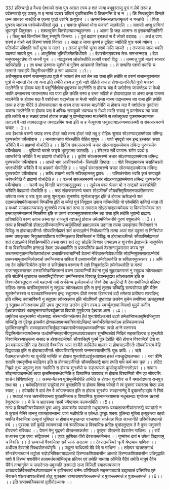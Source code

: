 

  
33.1 हरिश्चन्द्रो ह वैधस ऐक्ष्वाको राजा पुत्र आसत तस्य ह शतं जाया बभूवुस्तासु पुत्रं न लेभे तस्य ह पर्वतनारदौ गृह ऊषतुः स ह नारदं पप्रच्छ यन्न्विमं पुत्रमिच्छन्ति ये विजानन्ति ये च न ।। किं स्त्वित्पुत्रेण विन्दते तन्म आचक्ष्व नारदेति स एकया पृष्टो दशभिः प्रत्युवाच ।। ऋणमस्मिन्त्सन्नयत्यमृतत्वं च गच्छति ।। पिता पुत्रस्य जातस्य पश्येच्चेज्जीवतो मुखं ।। यावन्तः पृथिव्यां भोगा यावन्तो जातवेदसि ।। यावन्तो अप्सु प्राणिनां भूयान्पुत्रे पितुस्ततः ।। शश्वत्पुत्रेण पितरोऽत्यायन्बहुलन्तमः ।। आत्मा हि जज्ञ आत्मनः स इरावत्यतितारिणी ।। किन्नु मलं किमजिनं किमु श्मश्रूणि किन्तपः ।। पुत्रं ब्रह्माण इच्छध्वं स वै लोको वदावदः ।। अन्नं ह प्राणः शरणं ह वासो रूपं हिरण्यं पशवो विवाहाः ।। सखा ह जाया कृपणं ह दुहिता ज्योतिर्हि पुत्रः परमे व्योमन् ।। पतिर्जायां प्रविशति गर्भो भूत्वा स मातरं ।। तस्यां पुनर्नवो भूत्वा दशमे मासि जायते ।। तज्जाया जाया भवति यदस्यां जायते पुनः ।। आभूतिरेषा भूतिर्बीजमेतन्निधीयते ।। देवाश्चैतामृषयश्च तेजः समभरन्महत् । देवा मनुष्यानब्रुवन्नेषा वो जननी पुनः ।। नाऽपुत्रस्य लोकोस्तीति तत्सर्वे पशवो विदुः ।। तस्मात्तु पुत्रो मातरं स्वसारं चाधिरोहति ।। एष पन्था उरुगायः सुशेवो यं पुत्रिण आक्रमन्ते विशोकाः ।। तं पश्यन्ति पशवो वयांसि च तस्मात्ते मात्राऽपि मिथुनीभवन्तीति ह स्मा आख्याव ।।1।।  
अथैनमुवाच वरुणं राजानमुपधाव पुत्रो मे जायतां तेन त्वां तेन त्वा यजा इति तथेति स वरुणं राजानमुपससार पुत्रो मे जायतां तेन त्वा यजा इति तथेति तस्य ह पुत्रो जज्ञे रोहितो नाम तं होवाचऽजनित्वैते पुत्रो यजस्व माऽनेनेति स होवाच यदा वै पशुर्निर्दशोन्वभूद्यजस्व माऽनेनेति स होवाच यदा वै पशोर्दन्ता जायन्तेऽथ स मेध्यो भवति दन्तान्वस्य जायन्तामथ त्वा यजा इति तथेति तस्य ह दन्ता जज्ञिरे तं होवाचाऽज्ञत वा अस्य दन्ता यजस्व माऽनेनेति स होवाच यदा वै पशोर्दन्ताः पद्यन्तेऽथ स मेध्यो भवति दन्ता न्वस्य पद्यन्तामथ त्वा यजा इति तथेति तस्य ह दन्ताः पेदिरे तं होवाचापत्सत वा अस्य दन्ता यजस्व माऽनेनेति स होवाच यदा वै पशोर्दन्ताः पुनर्दन्ता यजस्व माऽनेनेति स होवाच यदा वै क्षत्रियः सन्नाहुको भवत्यथ स मेध्यो भवति सन्नाहं नु प्राप्नोत्वथ त्वा यजा इति तथेति स ह सन्नाहं प्रापत्तं होवाच सन्नाहं नु प्राप्नोद्यजस्व माऽनेनेति स तथेत्युक्त्वा पुत्रमामन्त्रयामास तताऽयं वै मह्यं त्वामददाद्धन्त त्वयाऽहमिमं यजा इति स ह नेत्युक्त्वा धनुरादायाऽरण्यमपातस्थौ स संवत्सरमरण्ये चचार ।।2।।  
अथ हैक्ष्वाकं वरुणो जग्राह तस्य होदरं जज्ञे तस्य होदरं जज्ञे तदु ह रोहितः शुश्राव सोऽरण्याद्ग्राममेयाय तमिन्द्रः पुरुषरूपेण पर्येत्योवाच ।। नानाश्रान्ताय श्रीरस्तीति रोहित शुश्रुम ।। पापो नृषद्वरो जन इन्द्र इच्चरतः सखा चरैवेति वै मा ब्राह्मणो वोचदिति ह ।। द्वितीयं संवत्सरमरण्ये चचार सोरण्याद्ग्राममेयाय तमिन्द्रः पुरुषरूपेण पर्येत्योवाच ।। पुष्पिण्यौ चरतो जङ्घे भूष्णुरात्मा फलग्रहिः ।। शेरेऽस्य सर्वे पाप्मानः श्रमेण प्रपथे ह ताश्चरैवेति चरैवेति वै मा ब्राह्मणो वोचदिति ह ।। तृतीयं संवत्सरमरण्ये चचार सोऽरण्याद्ग्राममेयाय तमिन्द्रः पुरुषरूपेण पर्येत्योवाच ।। आस्ते भाग आसीनस्योर्ध्व- स्तिष्ठति तिष्ठतः ।। शेते निपद्यमानस्य चरातिचरतो भगश्चरैवेति चरैवेति वै मा ब्राह्मणो वोचदिति ह ।। चतुर्थं संवत्सरमरण्ये चचार सोरण्याद्ग्राममेयाय तमिन्द्रः पुरुषरूपेण पर्येत्योवाच ।। कलिः शयानो भवति सञ्जिहानस्तु द्वापरः ।। उत्तिष्ठंस्त्रेता भवति कृतं सम्पद्यते चरंश्चरैवेति वै ब्राह्मणो वोचदिति ह ।। पञ्चमं सवत्सरमरण्ये चचार सोऽरण्याद्ग्राममेयाय तमिन्द्रः पुरुषरूपेण पर्येत्योवाच ।। चरन्वै मधु विन्दति चरन्त्स्वादुमुदुम्बरं ।। सूर्यस्य पश्य श्रेमाणं यो न तन्द्रयते चरंश्चरैवेति चरैवेति वैब्राह्मणो वोचदिति ह ।। षष्ठं संवत्सरमरण्ये चचार सोऽजीगर्तं सौयवसिमृषिमशनयापरीतमरण्य उपेयाय तस्य ह त्रयः पुत्रा आसुः शुनःपुच्छः शुनश्शेपः शुनोलाङ्गूल इति तं होवाच ऋषेऽहन्ते शतं ददाम्यहमेषामेकेनात्मानं निष्क्रीणा इति स ज्येष्ठं पुत्रं निगृह्णान उवाच नन्विममिति नो एवेममिति कनिष्ठं माता तौ ह मध्यमे सम्पादयाञ्चक्रतुः शुनश्शेपे तस्य शतं दत्वा स तमादाय सोऽरण्याद्ग्राम्यमेयाय स पितरमेत्योवाच तत हन्ताऽहमनेनात्मानं निष्क्रीणा इति स वरुणं राजानमुपससाराऽनेन त्वा यजा इति तथेति भूयान्वै ब्राह्मणः क्षत्रियादिति वरुण उवाच तस्मा एतं राजसूयं यज्ञक्रतुं प्रोवाच तमेतमभिषेचनीये पुरुषं पशुमालेभे ।।3।।  
तस्य ह विश्वामित्रो होताऽऽसीज्जमदग्निरध्वर्युर्वसिष्ठो ब्रह्माऽयास्य उद्गाता तस्मा उपाकृताय नियोक्तारं न विविदुः स होवाचाऽजीगर्तः सौयवसिर्मह्यपरं शतं दत्वाऽहमेनं नियोक्ष्यामीति तस्मा अपरं शतं ददुस्तं स निनियोज तस्मा उपाकृताय नियुक्तायाप्रीताय पर्यग्निकृताय विशसितारं न विविदुः स होवाचाऽजीगर्तः सौयवसिर्मह्यमपरं शतं दत्ताऽहमेनं विशसिष्यामीति तस्मा अपरं शतं ददुः सोऽसिं निःशान एययाऽथ ह शुनःशेप ईक्षाञ्चक्रे मानुषमिव वै मा विशसिष्यन्ति हन्ताऽहं देवता उपधावामीति स प्रजापतिमेव प्रथमं देवतानामुपससार कस्य नूनं कथमस्यामृतानामित्येतयर्चाऽन्तं प्रजापतिरुवाचाग्निर्वै देवानां नेदिष्ठस्तमेवोपधावेति सोऽग्निमुपससाराऽग्नेर्वयं प्रथमस्यामृतानामित्येतयर्चा तमग्निरुवाच सविता वै प्रसवानामीशे तमेवोपधावेति स सवितारमुपससार ।। अभि त्वा देव सवितरित्येतेन तृचेन तं सवितोवाच वरुणाय वै राज्ञे नियुक्तोऽसि तमेवोपधावेति स वरुणं राजानमुपससारात उत्तराभिरेकत्रिंशतान्तं वरुण उवाचाग्निर्वै देवानां मुखं सुहृदयतमस्तं नु स्तुह्यथ त्वोत्स्रक्ष्याम इति सोऽग्निं तुष्टावात उत्तराभिर्द्वाविंशत्या तमग्निरुवाच विश्वान्नु देवान्स्तुह्यथ त्वोत्स्रक्ष्याम इति स विश्वान्देवांस्तुष्टाव नमो महद्भ्यो नमो अर्भकेभ्य इत्येतयर्चान्तं विश्वे देवा ऊचुरिन्द्रो वै देवानामोजिष्ठो बलिष्ठः सहिष्ठः सत्तमः पारयिष्णुतमस्तं नु स्तुह्यथ त्वोत्स्रक्ष्याम इति स इन्द्रं तुष्टाव यच्चिद्धि सत्यसोमपा इति चैतेन सूक्तेनोत्तरस्य च पञ्चदशभिस्तस्मा इन्द्रः स्तूयमानः प्रीतो मनसा हिरण्यरथं ददौ तमेतया प्रतीयाय शश्वदिन्द्र इति तमिन्द्र उवाचाश्विनौ नु स्तुह्यथ त्वोत्स्रक्ष्याम इति सोऽश्विनौ तुष्टावात उत्तरेण तृचेन तमश्विना ऊचतुरुषसं नु स्तुह्यथ त्वोत्स्रक्ष्याथ इति उषसं तुष्टावात उत्तरेण तृचेन तस्य ह स्मर्च्युक्तायां विपाशो मुमुचे कनीय ऐक्ष्वाकस्योदरं भवत्युत्तमस्यामेवर्च्युक्तायां विपाशो मुमुचेऽगद ऐक्ष्वाक आस ।।4।।  
तमृत्विज ऊचुस्त्वमेव नोऽस्याह्नः संस्थामधिगच्छेत्यथ हैतं शुनःशेपोंऽजःसवं ददर्श तमेताभिश्चतसृभिरभिसुषाव यच्चिद्धि त्वं गृहेगृह इत्यथैनं द्रोणकलशमभ्यवनिनायोऽच्छिष्टं चम्वोर्भरेत्येतयर्चाऽथ हास्मिन्नन्वारब्धे पूर्वाभिश्चतसृभिः सस्वाहाकाराभिर्जुवहाञ्चकाराथैनमवभृथमभ्यवनिनाय त्वन्नो अग्ने वरुणस्य विद्वानित्येताभ्यामथैनमत ऊर्ध्वमग्निमाहवनीयमुपस्थापयाञ्चकार शुनश्चिच्चेपं निदितं सहस्रादित्यथ ह शुनःशेपो विश्वामित्रस्याङ्कमा ससाद स होवाचाऽजीगर्तः सौयवसिरृषे पुनर्मे पुत्रं देहीति नेति होवाच विश्वामित्रो देवा वा इमं मह्यमरासतेति सह देवरातो वैश्वामित्र आस तस्यैते कापिलेय बाभ्रवाः स होवाचाऽजीगर्तः सौयवसिस्त्वं वेहि विह्वयावहा इति स होवाचाऽजीगर्तः सौयवसिराङ्गिरसो जन्मनास्याजीगर्तिः श्रुतः कविः ।। ऋषे पैतामहात्तन्तोर्माप गाः पुनरेहि मामिति स होवाच शुनःशेपोऽदर्शुस्त्वाशास हस्तं नयच्छ्रूद्रेष्वलप्सत ।। गवां त्रीणि शतानि त्वमवृणीथा मदङ्गिर इति स होवाचाऽजीगर्तः सौयवसिस्तद्वै माता तपति पापं कर्म मया कृतं ।। तदिदं निह्नवे तुभ्यं प्रतुयन्तु शता गवामिति स होवाच शुनःशेपो यः सकृत्पापकं कुर्यात्कुर्यादेनत्ततोऽपरं ।। नापागाः शौद्रान्यायादसन्धेयं त्वया कृतमित्यसन्धेयमिति ह विश्वामित्र उपपपाद स होवाच विश्वामित्रो भीम एव सौयवसिः शासेन विशिशासिषुः ।। अस्थान्मैतस्य पुत्रोभूर्ममैवोपेहि तामिति स होवाच शुनःशेपः स वै यथानोज्ञपया राजपुत्र तथा वद ।। यथैवाङ्गिरसां सन्नुपेयां तव पुत्रतामिति स होवाच विश्वा ज्येष्ठो मे त्वं पुत्राणां स्यास्तव श्रेष्ठा प्रजा स्यात् ।। उपेयादैवं मे दायं तेन वै त्वोपमन्त्रयत इति स होवाच शुनःशेपः सञ्ज्ञानानेषु वै ब्रूयात्सौहार्द्याय मे श्रिये ।। यथाऽहं भरत ऋषभोपेयान्तव पुत्रतामित्यथ ह विश्वामित्रः पुत्रानामन्त्रयामास मधुच्छन्दाः शृणोतन ऋषभो रेणुरष्टकः ।। ये के च भ्रातरस्था नास्मै ज्यैष्ठ्याय कल्पध्वमिति ।।5।।  
तस्य ह विश्वामित्रस्यैकशतं पुत्रा आसुः पञ्चाशदेव ज्यायांसो मधुच्छन्दसः पञ्चाशत्कनीयांसस्तद्ये ज्यायांसो न ते कुशलं मेनिरे ताननु व्याजहारान्तान्वः प्रजा भक्षीष्टेति त एतेन्ध्राः पुण्ड्राः शबराः पुलिन्दा मूतिबा इत्युदन्त्या बहवो भवन्ति वैश्वामित्रा दस्यूनां भूयिष्ठाः स होवाच मधुच्छन्दाः पञ्चाशता सार्धयन्नः पिता सञ्जानीते तस्मिंस्तिष्ठामहे वयं ।। पुरस्त्वा सर्वे कुर्महे त्वामन्वञ्चो वयं स्मसीत्यथ ह विश्वामित्रः प्रतीतः पुत्रांस्तुष्टाव ते वै पुत्राः पशुमन्तो वीरवन्तो भविष्यथ ।। येमानं मेनु गृह्णन्तो वीरवन्तमकर्तमा ।। पुरएत्रा वीरवन्तो देवरातेन गाथिनाः ।। सर्वे राध्यास्थ पुत्रा एषवः सद्विवाचनं ।। एषवः कुशिका वीरो देवरातस्तमिन्वत ।। युष्मांश्च दायं म उपेता विद्यायामु च विद्मसि ।। ते सम्यञ्चो वैश्वामित्राः सर्वे साकं सरातयः ।। देवरातयस्थिरे धृत्यै श्रेष्ठ्याय गाथिनः ।। अधीयत देवरातो रिक्थयोरुभयोरृषिः ।। जह्नूनां चाधिपत्ये दैवे वेदे च गाथिनां ।। तदेत्पर ऋक्शतगाथं शौनःशेपमाख्यानं तद्धोता राज्ञेऽभिषिक्तायाऽऽचष्टे हिरण्यकशिपावासीन आचष्टे हिरण्यकशिपावासीनः प्रतिगृह्णाति यशो वै हिरण्यं यशसैवैनं तत्समर्धयत्योमित्यृचः प्रतिगर एवं तथेति गाथाया ओमिति वैदैवं तथेति मानुषं दैवेन चैवैनं तन्मानुषेण च पापादेनसः प्रमुञ्चति तस्माद्यो राजा विजिती स्यादप्ययजमान आख्यापयेतैवैतच्छौनःशेपमाख्यानं न हास्मिन्नल्पं चनैनः परिशिष्यते सहस्रमाख्यात्रे दद्याच्छतं प्रतिगरित्र एते चैवासने श्वेतश्चाश्वतरीरथो होतुः पुत्रकामा हाप्याख्यापयेरन्ल्लभन्ते ह पुत्रान्ल्लभन्ते ह पुत्रान्ल्लभन्ते ।।6।। ।। इति सप्तमपञ्चिकायां तृतीयोऽध्यायः ।।  
